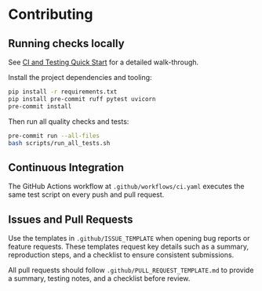 # Contributing

## Running checks locally

See [CI and Testing Quick Start](docs/ci.md) for a detailed walk-through.

Install the project dependencies and tooling:

```bash
pip install -r requirements.txt
pip install pre-commit ruff pytest uvicorn
pre-commit install
```

Then run all quality checks and tests:

```bash
pre-commit run --all-files
bash scripts/run_all_tests.sh
```

## Continuous Integration

The GitHub Actions workflow at `.github/workflows/ci.yaml` executes the same test script on every push and pull request.

## Issues and Pull Requests

Use the templates in `.github/ISSUE_TEMPLATE` when opening bug reports or feature requests. These templates request key details such as a summary, reproduction steps, and a checklist to ensure consistent submissions.

All pull requests should follow `.github/PULL_REQUEST_TEMPLATE.md` to provide a summary, testing notes, and a checklist before review.
